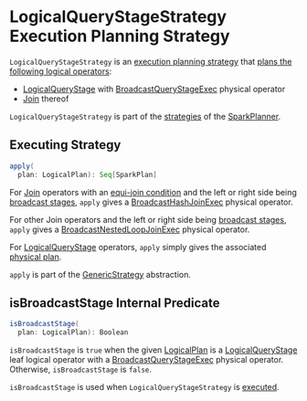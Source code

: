 # LogicalQueryStageStrategy Execution Planning Strategy

`LogicalQueryStageStrategy` is an [execution planning strategy](SparkStrategy.md) that [plans the following logical operators](#apply):

* [LogicalQueryStage](../logical-operators/LogicalQueryStage.md) with [BroadcastQueryStageExec](../physical-operators/BroadcastQueryStageExec.md) physical operator
* [Join](../logical-operators/Join.md) thereof

`LogicalQueryStageStrategy` is part of the [strategies](../SparkPlanner.md#strategies) of the [SparkPlanner](../SparkPlanner.md).

## <span id="apply"> Executing Strategy

```scala
apply(
  plan: LogicalPlan): Seq[SparkPlan]
```

For [Join](../logical-operators/Join.md) operators with an [equi-join condition](../spark-sql-ExtractEquiJoinKeys.md) and the left or right side being [broadcast stages](#isBroadcastStage), `apply` gives a [BroadcastHashJoinExec](../physical-operators/BroadcastHashJoinExec.md) physical operator.

For other Join operators and the left or right side being [broadcast stages](#isBroadcastStage), `apply` gives a [BroadcastNestedLoopJoinExec](../physical-operators/BroadcastNestedLoopJoinExec.md) physical operator.

For [LogicalQueryStage](../logical-operators/LogicalQueryStage.md) operators, `apply` simply gives the associated [physical plan](../logical-operators/LogicalQueryStage.md#physicalPlan).

`apply` is part of the [GenericStrategy](../catalyst/GenericStrategy.md#apply) abstraction.

## <span id="isBroadcastStage"> isBroadcastStage Internal Predicate

```scala
isBroadcastStage(
  plan: LogicalPlan): Boolean
```

`isBroadcastStage` is `true` when the given [LogicalPlan](../logical-operators/LogicalPlan.md) is a [LogicalQueryStage](../logical-operators/LogicalQueryStage.md) leaf logical operator with a [BroadcastQueryStageExec](../physical-operators/BroadcastQueryStageExec.md) physical operator. Otherwise, `isBroadcastStage` is `false`.

`isBroadcastStage` is used when `LogicalQueryStageStrategy` is [executed](#apply).
